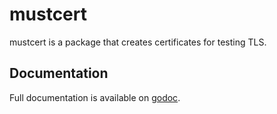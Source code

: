 # mustcert 
mustcert is a package that creates certificates for testing TLS.

## Documentation
Full documentation is available on [godoc](https://godoc.org/github.com/heroku/x/testing/mustcert).